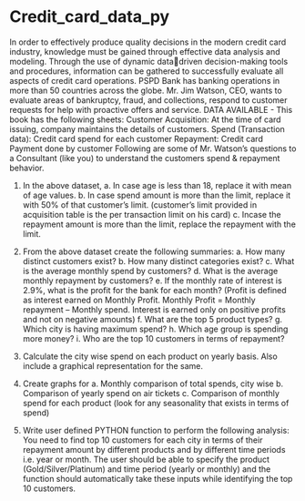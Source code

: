 # Credit_card_data_py

In order to effectively produce quality decisions in the modern credit card industry, knowledge 
must be gained through effective data analysis and modeling. Through the use of dynamic datadriven decision-making tools and procedures, information can be gathered to successfully evaluate 
all aspects of credit card operations. PSPD Bank has banking operations in more than 50 countries 
across the globe. Mr. Jim Watson, CEO, wants to evaluate areas of bankruptcy, fraud, and 
collections, respond to customer requests for help with proactive offers and service.
DATA AVAILABLE -
This book has the following sheets:
Customer Acquisition: At the time of card issuing, company maintains the details of customers.
Spend (Transaction data): Credit card spend for each customer
Repayment: Credit card Payment done by customer
Following are some of Mr. Watson’s questions to a Consultant (like you) to understand the 
customers spend & repayment behavior.
1. In the above dataset,
 a. In case age is less than 18, replace it with mean of age values.
 b. In case spend amount is more than the limit, replace it with 50% of that customer’s limit. 
(customer’s limit provided in acquisition table is the per transaction limit on his card)
 c. Incase the repayment amount is more than the limit, replace the repayment with the 
limit.
2. From the above dataset create the following summaries:
 a. How many distinct customers exist?
 b. How many distinct categories exist?
 c. What is the average monthly spend by customers?
 d. What is the average monthly repayment by customers?
 e. If the monthly rate of interest is 2.9%, what is the profit for the bank for each month? 
(Profit is defined as interest earned on Monthly Profit. Monthly Profit = Monthly repayment 
– Monthly spend. Interest is earned only on positive profits and not on negative amounts)
 f. What are the top 5 product types?
 g. Which city is having maximum spend?
 h. Which age group is spending more money?
i. Who are the top 10 customers in terms of repayment?

3. Calculate the city wise spend on each product on yearly basis. Also include a graphical 
representation for the same.

4. Create graphs for
 a. Monthly comparison of total spends, city wise
 b. Comparison of yearly spend on air tickets
 c. Comparison of monthly spend for each product (look for any seasonality
 that exists in terms of spend)

5. Write user defined PYTHON function to perform the following analysis:
You need to find top 10 customers for each city in terms of their repayment amount by 
different products and by different time periods i.e. year or month. The user should be able 
to specify the product (Gold/Silver/Platinum) and time period (yearly or monthly) and the 
function should automatically take these inputs while identifying the top 10 customers.
